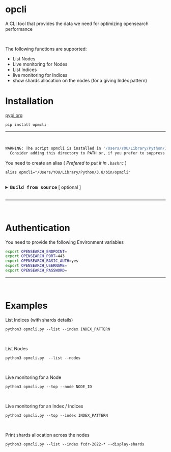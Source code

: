 # opcli

A CLI tool that provides the data we need for optimizing opensearch performance

<br>

The following functions are supported:
- List Nodes
- Live monitoring for Nodes
- List Indices
- live monitoring for Indices
- show shards allocation on the nodes (for a giving Index pattern)


# Installation

[pypi.org](https://pypi.org/project/opmcli)

```
pip install opmcli
```

---

<br>


```bash
WARNING: The script opmcli is installed in '/Users/YOU/Library/Python/3.8/bin' which is not on PATH.
  Consider adding this directory to PATH or, if you prefer to suppress this warning, use --no-warn-script-location.
```

You need to create an alias ( _Prefered to put it in `.bashrc`_ )
```
alias opmcli="/Users/YOU/Library/Python/3.8/bin/opmcli"
```

<br>

<details>
    <summary>
        <b style="font-size:17px"> <code>Build from source</code></b> [ optional ]
    </summary>
    <br>

``` bash
python setup.py sdist bdist_wheel

mv dist/opmcli-0.0.1-py2-none-any.whl dist/opmcli-0.0.1-py36-none-any.whl

pip3 install dist/opmcli-0.0.1-py36-none-any.whl
```

<br>  
</details>

<br>



---

<br>

# Authentication

You need to provide the following Environment variables

```bash
export OPENSEARCH_ENDPOINT=
export OPENSEARCH_PORT=443
export OPENSEARCH_BASIC_AUTH=yes
export OPENSEARCH_USERNAME=
export OPENSEARCH_PASSWORD=
```

---

<br>

# Examples


List Indices (with shards details)

```
python3 opmcli.py --list --index INDEX_PATTERN
```

<br>

List Nodes

```
python3 opmcli.py  --list --nodes
```

<br>

Live monitoring for a Node

```
python3 opmcli.py --top --node NODE_ID
```

<br>

Live monitoring for an Index / Indices

```
python3 opmcli.py --top --index INDEX_PATTERN
```


<br>

Print shards allocation across the nodes

```
python3 opmcli.py --list --index fcdr-2022-* --display-shards
```